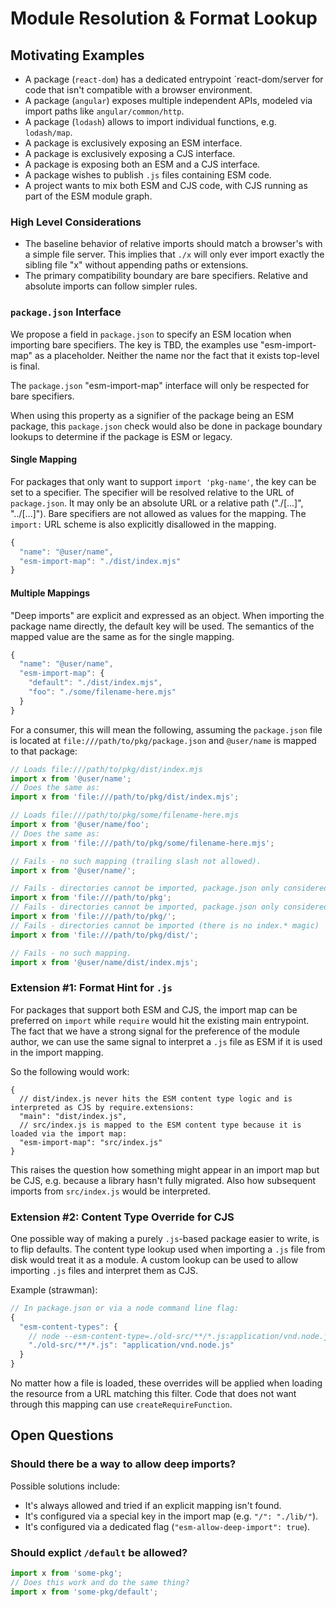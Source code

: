 # Module Resolution & Format Lookup

## Motivating Examples

* A package (`react-dom`) has a dedicated entrypoint `react-dom/server for code that isn't compatible with a browser environment.
* A package (`angular`) exposes multiple independent APIs, modeled via import paths like `angular/common/http`.
* A package (`lodash`) allows to import individual functions, e.g. `lodash/map`.
* A package is exclusively exposing an ESM interface.
* A package is exclusively exposing a CJS interface.
* A package is exposing both an ESM and a CJS interface.
* A package wishes to publish `.js` files containing ESM code.
* A project wants to mix both ESM and CJS code, with CJS running as part of the ESM module graph.

### High Level Considerations

* The baseline behavior of relative imports should match a browser's with a simple file server.
  This implies that `./x` will only ever import exactly the sibling file "x" without appending paths or extensions.
* The primary compatibility boundary are bare specifiers. Relative and absolute imports can follow simpler rules.

### `package.json` Interface

We propose a field in `package.json` to specify an ESM location when importing bare specifiers.
The key is TBD, the examples use "esm-import-map" as a placeholder.
Neither the name nor the fact that it exists top-level is final.

The `package.json` "esm-import-map" interface will only be respected for bare specifiers.

When using this property as a signifier of the package being an ESM package,
this `package.json` check would also be done in package boundary lookups to determine
if the package is ESM or legacy.

#### Single Mapping

For packages that only want to support `import 'pkg-name'`, the key can be set to a specifier.
The specifier will be resolved relative to the URL of `package.json`.
It may only be an absolute URL or a relative path ("./[...]", "../[...]").
Bare specifiers are not allowed as values for the mapping.
The `import:` URL scheme is also explicitly disallowed in the mapping.

```js
{
  "name": "@user/name",
  "esm-import-map": "./dist/index.mjs"
}
```

#### Multiple Mappings

"Deep imports" are explicit and expressed as an object.
When importing the package name directly, the default key will be used.
The semantics of the mapped value are the same as for the single mapping.

```js
{
  "name": "@user/name",
  "esm-import-map": {
    "default": "./dist/index.mjs",
    "foo": "./some/filename-here.mjs"
  }
}
```

For a consumer, this will mean the following, assuming the `package.json` file is located at `file:///path/to/pkg/package.json` and `@user/name` is mapped to that package:

```js
// Loads file:///path/to/pkg/dist/index.mjs
import x from '@user/name';
// Does the same as:
import x from 'file:///path/to/pkg/dist/index.mjs';

// Loads file:///path/to/pkg/some/filename-here.mjs
import x from '@user/name/foo';
// Does the same as:
import x from 'file:///path/to/pkg/some/filename-here.mjs';

// Fails - no such mapping (trailing slash not allowed).
import x from '@user/name/';

// Fails - directories cannot be imported, package.json only considered for bare imports
import x from 'file:///path/to/pkg';
// Fails - directories cannot be imported, package.json only considered for bare imports
import x from 'file:///path/to/pkg/';
// Fails - directories cannot be imported (there is no index.* magic)
import x from 'file:///path/to/pkg/dist/';

// Fails - no such mapping.
import x from '@user/name/dist/index.mjs';
```

### Extension #1: Format Hint for `.js`

For packages that support both ESM and CJS,
the import map can be preferred on `import` while `require` would hit the existing main entrypoint.
The fact that we have a strong signal for the preference of the module author,
we can use the same signal to interpret a `.js` file as ESM if it is used in the import mapping.

So the following would work:

```
{
  // dist/index.js never hits the ESM content type logic and is interpreted as CJS by require.extensions:
  "main": "dist/index.js",
  // src/index.js is mapped to the ESM content type because it is loaded via the import map:
  "esm-import-map": "src/index.js"
}
```

This raises the question how something might appear in an import map but be CJS, e.g. because a library hasn't fully migrated.
Also how subsequent imports from `src/index.js` would be interpreted.

### Extension #2: Content Type Override for CJS

One possible way of making a purely `.js`-based package easier to write,
is to flip defaults.
The content type lookup used when importing a `.js` file from disk would treat it as a module.
A custom lookup can be used to allow importing `.js` files and interpret them as CJS.

Example (strawman):

```js
// In package.json or via a node command line flag:
{
  "esm-content-types": {
    // node --esm-content-type=./old-src/**/*.js:application/vnd.node.js
    "./old-src/**/*.js": "application/vnd.node.js"
  }
}
```

No matter how a file is loaded, these overrides will be applied when loading the resource from a URL matching this filter.
Code that does not want through this mapping can use `createRequireFunction`.

## Open Questions

### Should there be a way to allow deep imports?

Possible solutions include:

* It's always allowed and tried if an explicit mapping isn't found.
* It's configured via a special key in the import map (e.g. `"/": "./lib/"`).
* It's configured via a dedicated flag (`"esm-allow-deep-import": true`).

### Should explict `/default` be allowed?

```js
import x from 'some-pkg';
// Does this work and do the same thing?
import x from 'some-pkg/default';
```
